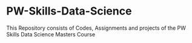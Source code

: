 # PW-Skills-Data-Science
This Repository consists of Codes, Assignments and projects of the PW Skills Data Science Masters Course
